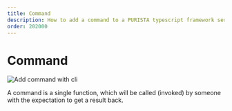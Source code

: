 ```yaml
---
title: Command
description: How to add a command to a PURISTA typescript framework service
order: 202000
---
```


# Command

![Add command with cli](/graphic/add_command.png)

A command is a single function, which will be called (invoked) by someone with the expectation to get a result back.
